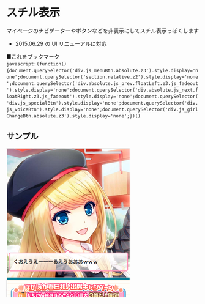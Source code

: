 # スチル表示
マイページのナビゲーターやボタンなどを非表示にしてスチル表示っぽくします

* 2015.06.29 の UI リニューアルに対応

■これをブックマーク  
`javascript:(function(){document.querySelector('div.js_menuBtn.absolute.z3').style.display='none';document.querySelector('section.relative.z2').style.display='none';document.querySelector('div.absolute.js_prev.floatLeft.z3.js_fadeout').style.display='none';document.querySelector('div.absolute.js_next.floatRight.z3.js_fadeout').style.display='none';document.querySelector('div.js_specialBtn').style.display='none';document.querySelector('div.js_voiceBtn').style.display='none';document.querySelector('div.js_girlChangeBtn.absolute.z3').style.display='none';})()`

## サンプル
![still](./still.png)
